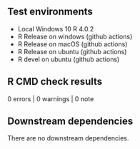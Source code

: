 ## Test environments
* Local Windows 10 R 4.0.2
* R Release on windows (github actions)
* R Release on macOS (github actions)
* R Release on ubuntu (github actions)
* R devel on ubuntu (github actions)

## R CMD check results

0 errors | 0 warnings | 0 note

## Downstream dependencies
There are no downstream dependencies.
